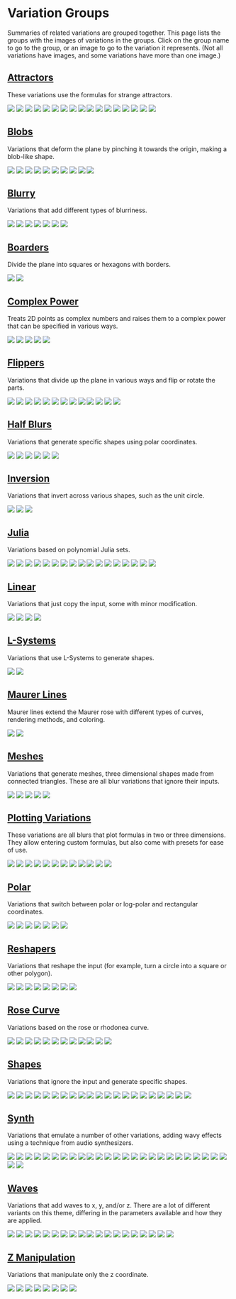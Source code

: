 # Variation Groups

Summaries of related variations are grouped together. This page lists the groups with the images of variations in the groups. Click on the group name to go to the group, or an image to go to the variation it represents. (Not all variations have images, and some variations have more than one image.)

## [Attractors](attractors/attractors.md#Attractors)

These variations use the formulas for strange attractors.

[![](attractors/clifford-1.png)](attractors/attractors.md#clifford_js)
[![](attractors/gingerbread_man-1.png)](attractors/attractors.md#gingerbread_man)
[![](attractors/gumowski_mira-1.png)](attractors/attractors.md#gumowski_mira)
[![](attractors/henon-1.png)](attractors/attractors.md#henon)
[![](attractors/hopalong-1.png)](attractors/attractors.md#hopalong)
[![](attractors/hopalong-2.png)](attractors/attractors.md#hopalong)
[![](attractors/lorenz-1.png)](attractors/attractors.md#lorenz_js)
[![](attractors/lozi-1.png)](attractors/attractors.md#lozi)
[![](attractors/macmillan-1.png)](attractors/attractors.md#macmillan)
[![](attractors/pdj-1.png)](attractors/attractors.md#pdj)
[![](attractors/sattractor3D-1.png)](attractors/attractors.md#sattractor3D)
[![](attractors/sattractor3D-2.png)](attractors/attractors.md#sattractor3D)
[![](attractors/sattractor-1.png)](attractors/attractors.md#sattractor_js)
[![](attractors/sattractor-2.png)](attractors/attractors.md#sattractor_js)
[![](attractors/svensson-1.png)](attractors/attractors.md#svensson_js)
[![](attractors/threeply-1.png)](attractors/attractors.md#threeply)
[![](attractors/threeply-2.png)](attractors/attractors.md#threeply)

## [Blobs](blobs/blobs.md#Blobs)
Variations that deform the plane by pinching it towards the origin, making a blob-like shape.

[![](blobs/blob-1.png)](blobs/blobs.md#blob)
[![](blobs/blob-2.png)](blobs/blobs.md#blob)
[![](blobs/blob2-1.png)](blobs/blobs.md#blob2)
[![](blobs/blob2-2.png)](blobs/blobs.md#blob2)
[![](blobs/blob3D-1.png)](blobs/blobs.md#blob3D)
[![](blobs/blob3D-2.png)](blobs/blobs.md#blob3D)
[![](blobs/flower_db-1.png)](blobs/blobs.md#flower_db)
[![](blobs/flower_db-2.png)](blobs/blobs.md#flower_db)
[![](blobs/rose-1.png)](blobs/blobs.md#rose)
[![](blobs/rose-2.png)](blobs/blobs.md#rose)

## [Blurry](blurry/blurry.md#Blurry)
Variations that add different types of blurriness.

[![](blurry/blur_linear-1.png)](blurry/blurry.md#blur_linear)
[![](blurry/blur_pixelize-1.png)](blurry/blurry.md#blur_pixelize)
[![](blurry/blur_zoom-1.png)](blurry/blurry.md#blur_zoom)
[![](blurry/exblur-1.png)](blurry/blurry.md#exblur)
[![](blurry/noise-1.png)](blurry/blurry.md#noise)
[![](blurry/pixel_flow-1.png)](blurry/blurry.md#pixel_flow)
[![](blurry/radial_blur-1.png)](blurry/blurry.md#radial_blur)

## [Boarders](boarders/boarders.md#Boarders)

Divide the plane into squares or hexagons with borders.

[![](boarders/boarders2-1.png)](boarders/boarders.md#boarders2--pre_boarders2)
[![](boarders/xtrb-1.png)](boarders/boarders.md#xtrb)

## [Complex Power](cpow/cpow.md#Complex-Power)

Treats 2D points as complex numbers and raises them to a complex power that can be specified in various ways.

[![](cpow/cpow-1.png)](cpow/cpow.md#cpow)
[![](cpow/cpow2-1.png)](cpow/cpow.md#cpow2)
[![](cpow/cpow3-1.png)](cpow/cpow.md#cpow3)
[![](cpow/cpow3_wf-1.png)](cpow/cpow.md#cpow3_wf)
[![](cpow/escher-1.png)](cpow/cpow.md#escher)

## [Flippers](filppers/flippers.md#Flippers)
Variations that divide up the plane in various ways and flip or rotate the parts.

[![](flippers/fan2-1.png)](flippers/flippers.md#fan2)
[![](flippers/flipcircle-1.png)](flippers/flippers.md#flipcircle)
[![](flippers/flipy-1.png)](flippers/flippers.md#flipy)
[![](flippers/glitchy1-1.png)](flippers/flippers.md#glitchy1)
[![](flippers/lazysensen-1.png)](flippers/flippers.md#lazysensen)
[![](flippers/minkowscope-1.png)](flippers/flippers.md#minkowscope)
[![](flippers/oscilloscope-1.png)](flippers/flippers.md#oscilloscope)
[![](flippers/oscilloscope2-1.png)](flippers/flippers.md#oscilloscope2)
[![](flippers/rectangles-1.png)](flippers/flippers.md#rectangles)
[![](flippers/scrambly-1.png)](flippers/flippers.md#scrambly)
[![](flippers/split-1.png)](flippers/flippers.md#split)
[![](flippers/tqmirror-1.png)](flippers/flippers.md#tqmirror)
[![](flippers/trade-1.png)](flippers/flippers.md#trade)

## [Half Blurs](halfshapes/halfblurs.md#Half-Blurs)
Variations that generate specific shapes using polar coordinates.

[![](halfblurs/cannabiscurve-1.png)](halfblurs/halfblurs.md#cannabiscurve_wf)
[![](halfblurs/cloverleaf-1.png)](halfblurs/halfblurs.md#cloverleaf_wf)
[![](halfblurs/conic-1.png)](halfblurs/halfblurs.md#conic--conic2)
[![](halfblurs/conic-2.png)](halfblurs/halfblurs.md#conic--conic2)
[![](halfblurs/shape-1.png)](halfblurs/halfblurs.md#shape)
[![](halfblurs/shape-2.png)](halfblurs/halfblurs.md#shape)

## [Inversion](inversion/inversion.md#Inversion)

Variations that invert across various shapes, such as the unit circle.

[![](inversion/d_spherical-1.png)](inversion/inversion.md#d_spherical)
[![](inversion/inversion-1.png)](inversion/inversion.md#inversion-1)
[![](inversion/spherical-1.png)](inversion/inversion.md#spherical)

## [Julia](julia/julia.md#Julia)

Variations based on polynomial Julia sets.

[![](julia/eJulia-1.png)](julia/julia.md#eJulia)
[![](julia/julia3D-1.png)](julia/julia.md#julia3D)
[![](julia/julia3Dq-1.png)](julia/julia.md#julia3Dq)
[![](julia/julia3Dz-1.png)](julia/julia.md#julia3Dz)
[![](julia/juliac-1.png)](julia/julia.md#juliac)
[![](julia/juliacomplex-1.png)](julia/julia.md#juliacomplex)
[![](julia/julian-1.png)](julia/julia.md#julian)
[![](julia/julian-2.png)](julia/julia.md#julian)
[![](julia/julian2-1.png)](julia/julia.md#julian2)
[![](julia/julian2-2.png)](julia/julia.md#julian2)
[![](julia/julian2dc-1.png)](julia/julia.md#julian2dc)
[![](julia/julian3Dx-1.png)](julia/julia.md#julian3Dx)
[![](julia/juliaNab-1.png)](julia/julia.md#juliaNab)
[![](julia/juliaq-1.png)](julia/julia.md#juliaq)
[![](julia/npolar-1.png)](julia/julia.md#npolar)
[![](julia/npolar-2.png)](julia/julia.md#npolar)
[![](julia/phoenix_julia-1.png)](julia/julia.md#phoenix_julia)

## [Linear](linear/linear.md#Linear)

Variations that just copy the input, some with minor modification.

[![](linear/dc_linear-1.png)](linear/linear.md#dc_linear)
[![](linear/dc_linear-2.png)](linear/linear.md#dc_linear)
[![](linear/linear-1.png)](linear/linear.md#linear-1)
[![](linear/linearT-1.png)](linear/linear.md#linearT)

## [L-Systems](lsystems/lsystems.md#L-Systems)

Variations that use L-Systems to generate shapes.

[![](lsystems/lsystem-1.png)](lsystems/lsystems.md#lsystem_js)
[![](lsystems/lsystem3D-1.png)](lsystems/lsystems.md#lsystem3D_js)

## [Maurer Lines](maurerlines/maurerlines.md#Maurer-Lines)

Maurer lines extend the Maurer rose with different types of curves, rendering methods, and coloring.

[![](maurerlines/maurer_lines-1.png)](maurerlines/maurerlines.md#maurer_lines)
[![](maurerlines/maurer_lines-2.png)](maurerlines/maurerlines.md#maurer_lines)

## [Meshes](meshes/meshes.md#Meshes)
Variations that generate meshes, three dimensional shapes made from connected triangles. These are all blur variations that ignore their inputs.

[![](meshes/obj_mesh_primitive_wf-1.png)](meshes/meshes.md#obj_mesh_primitive_wf)
[![](meshes/obj_mesh_wf-1.png)](meshes/meshes.md#obj_mesh_wf)
[![](meshes/sattractor3D-1.png)](meshes/meshes.md#sattractor3D)
[![](meshes/sattractor3D-2.png)](meshes/meshes.md#sattractor3D)
[![](meshes/terrain3D-1.png)](meshes/meshes.md#terrain3D)

## [Plotting Variations](plotting/plotting.md#Plotting-variations)

These variations are all blurs that plot formulas in two or three dimensions. They allow entering custom formulas, but also come with presets for ease of use.

[![](plotting/isosfplot3d-1.png)](plotting/plotting.md#isosfplot3d_wf)
[![](plotting/isosfplot3d-2.png)](plotting/plotting.md#isosfplot3d_wf)
[![](plotting/parplot2d-1.png)](plotting/plotting.md#parplot2d_wf)
[![](plotting/parplot2d-2.png)](plotting/plotting.md#parplot2d_wf)
[![](plotting/polarplot2d-1.png)](plotting/plotting.md#polarplot2d_wf)
[![](plotting/polarplot2d-2.png)](plotting/plotting.md#polarplot2d_wf)
[![](plotting/polarplot3d-1.png)](plotting/plotting.md#polarplot3d_wf)
[![](plotting/polarplot3d-2.png)](plotting/plotting.md#polarplot3d_wf)
[![](plotting/yplot2d-1.png)](plotting/plotting.md#yplot2d_wf)
[![](plotting/yplot2d-2.png)](plotting/plotting.md#yplot2d_wf)
[![](plotting/yplot3d-1.png)](plotting/plotting.md#yplot3d_wf)
[![](plotting/yplot3d-2.png)](plotting/plotting.md#yplot3d_wf)

## [Polar](polar/polar.md#Polar)

Variations that switch between polar or log-polar and rectangular coordinates.

[![](polar/invpolar-1.png)](polar/polar.md#invpolar)
[![](polar/polar-1.png)](polar/polar.md#polar-1)
[![](polar/polar-2.png)](polar/polar.md#polar-1)
[![](polar/polar2-1.png)](polar/polar.md#polar2)
[![](polar/polar2-2.png)](polar/polar.md#polar2)
[![](polar/unpolar-1.png)](polar/polar.md#unpolar)
[![](polar/unpolar-2.png)](polar/polar.md#unpolar)

## [Reshapers](reshapers/reshapers.md#Reshapers)

Variations that reshape the input (for example, turn a circle into a square or other polygon).

[![](reshapers/butterfly-1.png)](reshapers/reshapers.md#butterfly)
[![](reshapers/circlize2-1.png)](reshapers/reshapers.md#circlize2)
[![](reshapers/circlize2-2.png)](reshapers/reshapers.md#circlize2)
[![](reshapers/ngon-1.png)](reshapers/reshapers.md#ngon)
[![](reshapers/squarize-1.png)](reshapers/reshapers.md#squarize)
[![](reshapers/prepost_circlize-1.png)](reshapers/reshapers.md#prepost_circlize)
[![](reshapers/super_shape-1.png)](reshapers/reshapers.md#super_shape)
[![](reshapers/xheart-1.png)](reshapers/reshapers.md#xheart)

## [Rose Curve](rosecurve/rosecurve.md#Variations-Based-on-the-Rose-Curve)

Variations based on the rose or rhodonea curve.

[![](rosecurve/epispiral-1.png)](rosecurve/rosecurve.md#epispiral)
[![](rosecurve/epispiral_wf-1.png)](rosecurve/rosecurve.md#epispiral_wf)
[![](rosecurve/flower-1.png)](rosecurve/rosecurve.md#flower)
[![](rosecurve/flower-2.png)](rosecurve/rosecurve.md#flower)
[![](rosecurve/flower3D-1.png)](rosecurve/rosecurve.md#flower3D)
[![](rosecurve/maurer_rose-1.png)](rosecurve/rosecurve.md#maurer_rose)
[![](rosecurve/maurer_rose-2.png)](rosecurve/rosecurve.md#maurer_rose)
[![](rosecurve/pRose3D-1.png)](rosecurve/rosecurve.md#pRose3D)
[![](rosecurve/pRose3D-2.png)](rosecurve/rosecurve.md#pRose3D)
[![](rosecurve/rhodonea-1.png)](rosecurve/rosecurve.md#rhodonea)
[![](rosecurve/rhodonea-2.png)](rosecurve/rosecurve.md#rhodonea)
[![](rosecurve/rose_wf-1.png)](rosecurve/rosecurve.md#rose_wf)

## [Shapes](shapes/shapes.md#Shapes)

Variations that ignore the input and generate specific shapes.

[![](shapes/blur-1.png)](shapes/shapes.md#blur)
[![](shapes/blur_heart-1.png)](shapes/shapes.md#blur_heart)
[![](shapes/blur3D-1.png)](shapes/shapes.md#blur3D--pre_blur3D)
[![](shapes/chrysanthemum-1.png)](shapes/shapes.md#chrysanthemum)
[![](shapes/circleblur-1.png)](shapes/shapes.md#circleblur)
[![](shapes/gaussian_blur-1.png)](shapes/shapes.md#gaussian_blur)
[![](shapes/nblur-1.png)](shapes/shapes.md#nBlur)
[![](shapes/nblur-2.png)](shapes/shapes.md#nBlur)
[![](shapes/pie-1.png)](shapes/shapes.md#pie)
[![](shapes/pie3D-1.png)](shapes/shapes.md#pie3D)
[![](shapes/primitives_wf-1.png)](shapes/shapes.md#primitives_wf)
[![](shapes/sineblur-1.png)](shapes/shapes.md#sineblur)
[![](shapes/square-1.png)](shapes/shapes.md#square)
[![](shapes/square3D-1.png)](shapes/shapes.md#square3D)
[![](shapes/starblur-1.png)](shapes/shapes.md#starblur)
[![](shapes/starblur-2.png)](shapes/shapes.md#starblur)
[![](shapes/superShape3d-1.png)](shapes/shapes.md#superShape3d)
[![](shapes/superShape3d-2.png)](shapes/shapes.md#superShape3d)
[![](shapes/triangle-1.png)](shapes/shapes.md#triangle)
[![](shapes/waveblur-1.png)](shapes/shapes.md#waveblur_wf)
[![](shapes/xheart_blur-1.png)](shapes/shapes.md#xheart_blur_wf)

## [Synth](synth/synth.md#Synth)

Variations that emulate a number of other variations, adding wavy effects using a technique from audio synthesizers.

[![](synth/synth-0.png)](synth/synth.md#synth-v2)
[![](synth/synth-1.png)](synth/synth.md#synth-v2)
[![](synth/synth-2.png)](synth/synth.md#synth-v2)
[![](synth/synth-3.png)](synth/synth.md#synth-v2)
[![](synth/synth-4.png)](synth/synth.md#synth-v2)
[![](synth/synth-5.png)](synth/synth.md#synth-v2)
[![](synth/synth-6.png)](synth/synth.md#synth-v2)
[![](synth/synth-7.png)](synth/synth.md#synth-v2)
[![](synth/synth-8.png)](synth/synth.md#synth-v2)
[![](synth/synth-9.png)](synth/synth.md#synth-v2)
[![](synth/synth-10.png)](synth/synth.md#synth-v2)
[![](synth/synth-11.png)](synth/synth.md#synth-v2)
[![](synth/synth-12.png)](synth/synth.md#synth-v2)
[![](synth/synth-13.png)](synth/synth.md#synth-v2)
[![](synth/synth-14.png)](synth/synth.md#synth-v2)
[![](synth/synth-15.png)](synth/synth.md#synth-v2)
[![](synth/synth-16.png)](synth/synth.md#synth-v2)
[![](synth/synth-17.png)](synth/synth.md#synth-v2)
[![](synth/synth-18.png)](synth/synth.md#synth-v2)
[![](synth/synth-19.png)](synth/synth.md#synth-v2)
[![](synth/synth-1001.png)](synth/synth.md#synth-v2)
[![](synth/synth-1002.png)](synth/synth.md#synth-v2)
[![](synth/synth-1003.png)](synth/synth.md#synth-v2)
[![](synth/synth-1004.png)](synth/synth.md#synth-v2)
[![](synth/synth-1005.png)](synth/synth.md#synth-v2)
[![](synth/synth-1006.png)](synth/synth.md#synth-v2)
[![](synth/synth-1007.png)](synth/synth.md#synth-v2)

## [Waves](waves/waves.md#Waves)

Variations that add waves to x, y, and/or z. There are a lot of different variants on this theme, differing in the parameters available and how they are applied.

[![](waves/auger-1.png)](waves/waves.md#auger)
[![](waves/vibration-1.png)](waves/waves.md#vibration)
[![](waves/vibration2-1.png)](waves/waves.md#vibration2)
[![](waves/waves-1.png)](waves/waves.md#waves-1)
[![](waves/waves2-1.png)](waves/waves.md#waves2)
[![](waves/waves2_3D-1.png)](waves/waves.md#waves2_3D)
[![](waves/waves2_radial-1.png)](waves/waves.md#waves2_radial)
[![](waves/waves22-1.png)](waves/waves.md#waves22)
[![](waves/waves23-1.png)](waves/waves.md#waves23)
[![](waves/waves2b-1.png)](waves/waves.md#waves2b)
[![](waves/waves2b-2.png)](waves/waves.md#waves2b)
[![](waves/waves3-1.png)](waves/waves.md#waves3)
[![](waves/waves4-1.png)](waves/waves.md#waves4)
[![](waves/waves42-1.png)](waves/waves.md#waves42)
[![](waves/waves2_wf-1.png)](waves/waves.md#wavesD2--waves2_wf)
[![](waves/waves3_wf-1.png)](waves/waves.md#wavesD3--waves3_wf)
[![](waves/waves4_wf-1.png)](waves/waves.md#wavesD4--waves4_wf)
[![](waves/wavesn-1.png)](waves/waves.md#wavesn)
[![](waves/wavesn-2.png)](waves/waves.md#wavesn)


## [Z Manipulation](zmanip/zmanip.md#Z-Manipulation)
Variations that manipulate only the z coordinate.

[![](zmanip/extrude-1.png)](zmanip/zmanip.md#extrude)
[![](zmanip/inflateZ_1-1.png)](zmanip/zmanip.md#inflateZ_1)
[![](zmanip/inflateZ_3-1.png)](zmanip/zmanip.md#inflateZ_3)
[![](zmanip/inflateZ_4-1.png)](zmanip/zmanip.md#inflateZ_4)
[![](zmanip/inflateZ_5-1.png)](zmanip/zmanip.md#inflateZ_5)
[![](zmanip/inflateZ_6-1.png)](zmanip/zmanip.md#inflateZ_6)
[![](zmanip/post_bumpmap_wf-1.png)](zmanip/zmanip.md#post_bumpmap_wf)
[![](zmanip/ztranslate-1.png)](zmanip/zmanip.md#ztranslate)
